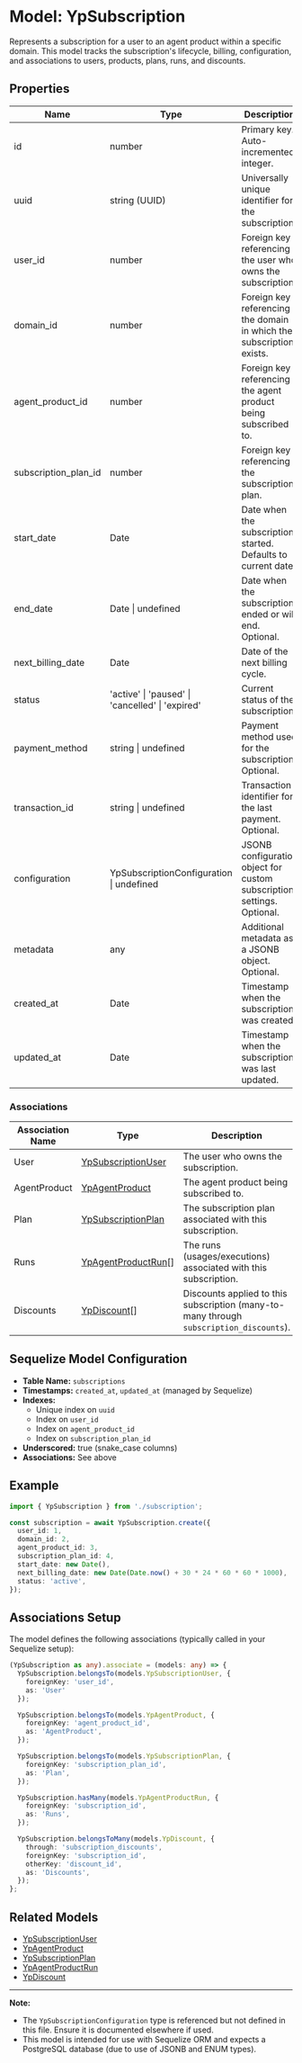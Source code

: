 # Model: YpSubscription

Represents a subscription for a user to an agent product within a specific domain. This model tracks the subscription's lifecycle, billing, configuration, and associations to users, products, plans, runs, and discounts.

## Properties

| Name                | Type                                                                 | Description                                                                                 |
|---------------------|----------------------------------------------------------------------|---------------------------------------------------------------------------------------------|
| id                  | number                                                               | Primary key. Auto-incremented integer.                                                      |
| uuid                | string (UUID)                                                        | Universally unique identifier for the subscription.                                         |
| user_id             | number                                                               | Foreign key referencing the user who owns the subscription.                                 |
| domain_id           | number                                                               | Foreign key referencing the domain in which the subscription exists.                        |
| agent_product_id    | number                                                               | Foreign key referencing the agent product being subscribed to.                              |
| subscription_plan_id| number                                                               | Foreign key referencing the subscription plan.                                              |
| start_date          | Date                                                                 | Date when the subscription started. Defaults to current date.                               |
| end_date            | Date \| undefined                                                    | Date when the subscription ended or will end. Optional.                                     |
| next_billing_date   | Date                                                                 | Date of the next billing cycle.                                                             |
| status              | 'active' \| 'paused' \| 'cancelled' \| 'expired'                     | Current status of the subscription.                                                         |
| payment_method      | string \| undefined                                                  | Payment method used for the subscription. Optional.                                         |
| transaction_id      | string \| undefined                                                  | Transaction identifier for the last payment. Optional.                                      |
| configuration       | YpSubscriptionConfiguration \| undefined                             | JSONB configuration object for custom subscription settings. Optional.                      |
| metadata            | any                                                                  | Additional metadata as a JSONB object. Optional.                                            |
| created_at          | Date                                                                 | Timestamp when the subscription was created.                                                |
| updated_at          | Date                                                                 | Timestamp when the subscription was last updated.                                           |

### Associations

| Association Name | Type                        | Description                                                                                 |
|------------------|----------------------------|---------------------------------------------------------------------------------------------|
| User             | [YpSubscriptionUser](./subscriptionUser.md) | The user who owns the subscription.                                                          |
| AgentProduct     | [YpAgentProduct](./agentProduct.md)         | The agent product being subscribed to.                                                       |
| Plan             | [YpSubscriptionPlan](./subscriptionPlan.md) | The subscription plan associated with this subscription.                                     |
| Runs             | [YpAgentProductRun](./agentProductRun.md)[] | The runs (usages/executions) associated with this subscription.                              |
| Discounts        | [YpDiscount](./discount.md)[]               | Discounts applied to this subscription (many-to-many through `subscription_discounts`).      |

## Sequelize Model Configuration

- **Table Name:** `subscriptions`
- **Timestamps:** `created_at`, `updated_at` (managed by Sequelize)
- **Indexes:**
  - Unique index on `uuid`
  - Index on `user_id`
  - Index on `agent_product_id`
  - Index on `subscription_plan_id`
- **Underscored:** true (snake_case columns)
- **Associations:** See above

## Example

```typescript
import { YpSubscription } from './subscription';

const subscription = await YpSubscription.create({
  user_id: 1,
  domain_id: 2,
  agent_product_id: 3,
  subscription_plan_id: 4,
  start_date: new Date(),
  next_billing_date: new Date(Date.now() + 30 * 24 * 60 * 60 * 1000),
  status: 'active',
});
```

## Associations Setup

The model defines the following associations (typically called in your Sequelize setup):

```typescript
(YpSubscription as any).associate = (models: any) => {
  YpSubscription.belongsTo(models.YpSubscriptionUser, {
    foreignKey: 'user_id',
    as: 'User'
  });

  YpSubscription.belongsTo(models.YpAgentProduct, {
    foreignKey: 'agent_product_id',
    as: 'AgentProduct',
  });

  YpSubscription.belongsTo(models.YpSubscriptionPlan, {
    foreignKey: 'subscription_plan_id',
    as: 'Plan',
  });

  YpSubscription.hasMany(models.YpAgentProductRun, {
    foreignKey: 'subscription_id',
    as: 'Runs',
  });

  YpSubscription.belongsToMany(models.YpDiscount, {
    through: 'subscription_discounts',
    foreignKey: 'subscription_id',
    otherKey: 'discount_id',
    as: 'Discounts',
  });
};
```

## Related Models

- [YpSubscriptionUser](./subscriptionUser.md)
- [YpAgentProduct](./agentProduct.md)
- [YpSubscriptionPlan](./subscriptionPlan.md)
- [YpAgentProductRun](./agentProductRun.md)
- [YpDiscount](./discount.md)

---

**Note:**  
- The `YpSubscriptionConfiguration` type is referenced but not defined in this file. Ensure it is documented elsewhere if used.
- This model is intended for use with Sequelize ORM and expects a PostgreSQL database (due to use of JSONB and ENUM types).